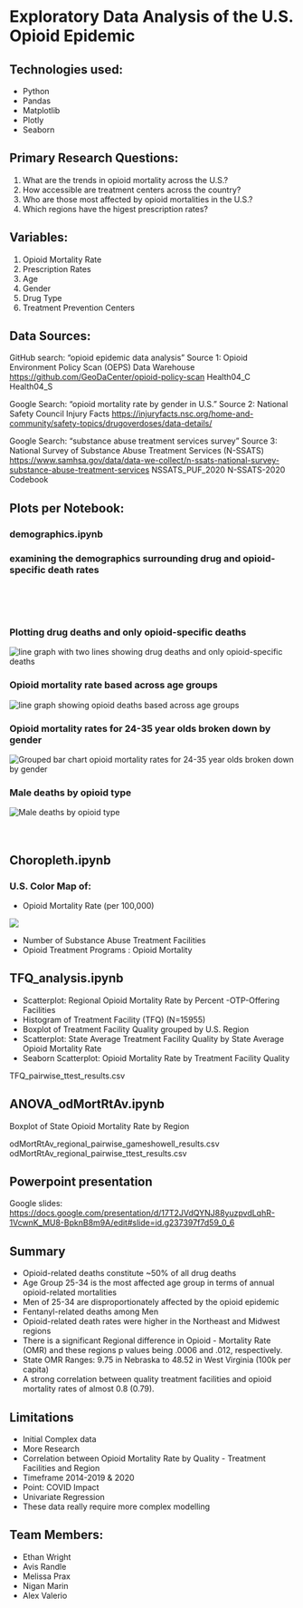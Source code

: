 # Exploratory Data Analysis of the U.S. Opioid Epidemic

## Technologies used:
- Python
- Pandas
- Matplotlib
- Plotly
- Seaborn

## Primary Research Questions:

1. What are the trends in opioid mortality across the U.S.?
2. How accessible are treatment centers across the country?
3. Who are those most affected by opioid mortalities in the U.S.?
4. Which regions have the higest prescription rates?

## Variables:
1. Opioid Mortality Rate
2. Prescription Rates
3. Age
4. Gender
5. Drug Type
6. Treatment Prevention Centers

## Data Sources:

GitHub search: “opioid epidemic data analysis”
Source 1: Opioid Environment Policy Scan (OEPS) Data Warehouse
https://github.com/GeoDaCenter/opioid-policy-scan
Health04_C
Health04_S

Google Search: “opioid mortality rate by gender in U.S.”
Source 2: National Safety Council Injury Facts
https://injuryfacts.nsc.org/home-and-community/safety-topics/drugoverdoses/data-details/

Google Search: “substance abuse treatment services survey”
Source 3: National Survey of Substance Abuse Treatment Services (N-SSATS)
https://www.samhsa.gov/data/data-we-collect/n-ssats-national-survey-substance-abuse-treatment-services
NSSATS_PUF_2020
N-SSATS-2020 Codebook


## Plots per Notebook:

### demographics.ipynb

### examining the demographics surrounding drug and opioid-specific death rates
<br />
<br />
<br />

### Plotting drug deaths and only opioid-specific deaths
<img src="../opioid-analysis/screenshots/demographics/All drug deaths vs opioid-specific deaths from 20142020.png" alt="line graph with two lines showing drug deaths and only opioid-specific deaths" title="All drug deaths vs. opioid-specific deaths from 2014-2020">

### Opioid mortality rate based across age groups
<img src="../opioid-analysis/screenshots/demographics/Opioid mortality rate based across age groups.png" alt="line graph showing opioid deaths based across age groups" title="Opioid mortality rate based across age groups">

### Opioid mortality rates for 24-35 year olds broken down by gender
<img src="../opioid-analysis/screenshots/demographics/Opioid mortality rate for 24-35 year olds broken down by gender from 2014-2020.png" alt="Grouped bar chart opioid mortality rates for 24-35 year olds broken down by gender " title="Opioid mortality rates for 24-35 year olds broken down by gender ">

### Male deaths by opioid type
<img src="../opioid-analysis/screenshots/demographics/Male deaths by opioid type from 20142020.png" title="Male deaths by opioid type ">

<br />
<br />
<br />

## Choropleth.ipynb

### U.S. Color Map of:
- Opioid Mortality Rate (per 100,000)
<img src="../opioid-analysis/Analysis/Figures/Finals/mortality.png">

- Number of Substance Abuse Treatment Facilities
- Opioid Treatment Programs : Opioid Mortality

## TFQ_analysis.ipynb

- Scatterplot: Regional Opioid Mortality Rate by Percent -OTP-Offering Facilities
- Histogram of Treatment Facility (TFQ) (N=15955)
- Boxplot of Treatment Facility Quality grouped by U.S. Region
- Scatterplot: State Average Treatment Facility Quality by State Average Opioid Mortality Rate
- Seaborn Scatterplot: Opioid Mortality Rate by Treatment Facility Quality

TFQ_pairwise_ttest_results.csv

## ANOVA_odMortRtAv.ipynb

Boxplot of State Opioid Mortality Rate by Region

odMortRtAv_regional_pairwise_gameshowell_results.csv
odMortRtAv_regional_pairwise_ttest_results.csv

## Powerpoint presentation

Google slides:
https://docs.google.com/presentation/d/17T2JVdQYNJ88yuzpvdLqhR-1VcwnK_MU8-BpknB8m9A/edit#slide=id.g237397f7d59_0_6

## Summary
- Opioid-related deaths constitute ~50% of all drug deaths
- Age Group 25-34 is the most affected age group in terms of annual opioid-related mortalities
- Men of 25-34 are disproportionately affected by the opioid epidemic
- Fentanyl-related deaths among Men
- Opioid-related death rates were higher in the Northeast and Midwest regions
- There is a significant Regional difference in Opioid - Mortality Rate (OMR) and these regions p values being .0006 and .012, respectively.
- State OMR  Ranges: 9.75 in Nebraska to 48.52 in West Virginia  (100k per capita)
- A strong correlation between quality treatment facilities and opioid mortality rates of almost 0.8 (0.79).

## Limitations

- Initial Complex data
- More Research
- Correlation between Opioid Mortality Rate by Quality - Treatment Facilities and Region
- Timeframe 2014-2019 & 2020
- Point: COVID Impact
- Univariate Regression
- These data really require more complex modelling


## Team Members:
- Ethan Wright
- Avis Randle
- Melissa Prax
- Nigan Marin
- Alex Valerio
